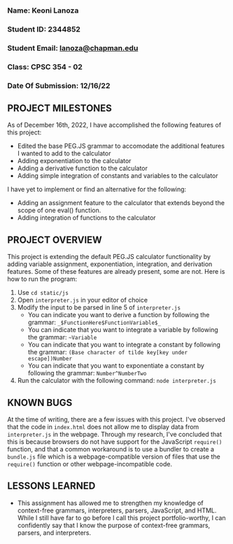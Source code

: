 ### Name: Keoni Lanoza
### Student ID: 2344852
### Student Email: lanoza@chapman.edu
### Class: CPSC 354 - 02
### Date Of Submission: 12/16/22

## PROJECT MILESTONES

As of December 16th, 2022, I have accomplished the following features of this project:

- Edited the base PEG.JS grammar to accomodate the additional features I wanted to add to the calculator
- Adding exponentiation to the calculator
- Adding a derivative function to the calculator
- Adding simple integration of constants and variables to the calculator

I have yet to implement or find an alternative for the following:

- Adding an assignment feature to the calculator that extends beyond the scope of one eval() function.
- Adding integration of functions to the calculator

## PROJECT OVERVIEW

This project is extending the default PEG.JS calculator functionality by adding variable assignment, exponentiation, integration, and derivation features. Some of these features are already present, some are not. Here is how to run the program:

1. Use `cd static/js`
2. Open `interpreter.js` in your editor of choice
3. Modify the input to be parsed in line 5 of `interpreter.js`
    - You can indicate you want to derive a function by following the grammar: `_$FunctionHere$FunctionVariable$_`
    - You can indicate that you want to integrate a variable by following the grammar:
    `~Variable`
    - You can indicate that you want to integrate a constant by following the grammar:
    `(Base character of tilde key[key under escape])Number` 
    - You can indicate that you want to exponentiate a constant by following the grammar:
    `Number^NumberTwo`
4. Run the calculator with the following command: `node interpreter.js`

## KNOWN BUGS
At the time of writing, there are a few issues with this project. I've observed that the code in `index.html` does not allow me to display data from `interpreter.js` in the webpage. Through my research, I've concluded that this is because browsers do not have support for the JavaScript `require()` function, and that a common workaround is to use a bundler to create a `bundle.js` file which is a webpage-compatible version of files that use the `require()` function or other webpage-incompatible code.

## LESSONS LEARNED
- This assignment has allowed me to strengthen my knowledge of context-free grammars, interpreters, parsers, JavaScript, and HTML. While I still have far to go before I call this project portfolio-worthy, I can confidently say that I know the purpose of context-free grammars, parsers, and interpreters. 
